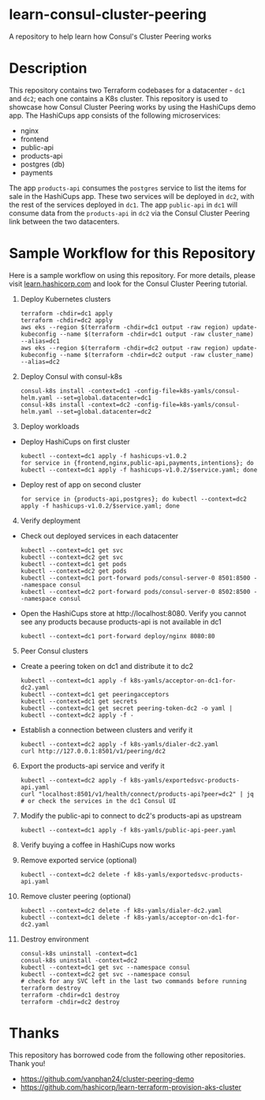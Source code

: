 # learn-consul-cluster-peering
A repository to help learn how Consul's Cluster Peering works

# Description
This repository contains two Terraform codebases for a datacenter - `dc1` and `dc2`; each one contains a K8s cluster.
This repository is used to showcase how Consul Cluster Peering works by using the HashiCups demo app. The HashiCups app consists of the following microservices:

- nginx
- frontend
- public-api
- products-api
- postgres (db)
- payments

The app `products-api` consumes the `postgres` service to list the items for sale in the HashiCups app. These two services will be deployed in `dc2`, with the rest of the services deployed in `dc1`. The app `public-api` in `dc1` will consume data from the `products-api` in `dc2` via the Consul Cluster Peering link between the two datacenters.

# Sample Workflow for this Repository
Here is a sample workflow on using this repository. For more details, please visit [learn.hashicorp.com](https://learn.hashicorp.com) and look for the Consul Cluster Peering tutorial.

1. Deploy Kubernetes clusters

    ```shell-session
    terraform -chdir=dc1 apply
    terraform -chdir=dc2 apply
    aws eks --region $(terraform -chdir=dc1 output -raw region) update-kubeconfig --name $(terraform -chdir=dc1 output -raw cluster_name) --alias=dc1
    aws eks --region $(terraform -chdir=dc2 output -raw region) update-kubeconfig --name $(terraform -chdir=dc2 output -raw cluster_name) --alias=dc2
    ```

2. Deploy Consul with consul-k8s

    ```shell-session
    consul-k8s install -context=dc1 -config-file=k8s-yamls/consul-helm.yaml --set=global.datacenter=dc1
    consul-k8s install -context=dc2 -config-file=k8s-yamls/consul-helm.yaml --set=global.datacenter=dc2
    ```

3. Deploy workloads
  * Deploy HashiCups on first cluster

    ```shell-session
    kubectl --context=dc1 apply -f hashicups-v1.0.2
    for service in {frontend,nginx,public-api,payments,intentions}; do kubectl --context=dc1 apply -f hashicups-v1.0.2/$service.yaml; done
    ```

  * Deploy rest of app on second cluster

      ```shell-session
    for service in {products-api,postgres}; do kubectl --context=dc2 apply -f hashicups-v1.0.2/$service.yaml; done
    ```

4. Verify deployment
  * Check out deployed services in each datacenter

    ```shell-session
    kubectl --context=dc1 get svc
    kubectl --context=dc2 get svc
    kubectl --context=dc1 get pods
    kubectl --context=dc2 get pods
    kubectl --context=dc1 port-forward pods/consul-server-0 8501:8500 --namespace consul
    kubectl --context=dc2 port-forward pods/consul-server-0 8502:8500 --namespace consul
    ```

  * Open the HashiCups store at http://localhost:8080. Verify you cannot see any products because products-api is not available in dc1

    ```shell-session
    kubectl --context=dc1 port-forward deploy/nginx 8080:80
    ```

5. Peer Consul clusters
  * Create a peering token on dc1 and distribute it to dc2

    ```shell-session
    kubectl --context=dc1 apply -f k8s-yamls/acceptor-on-dc1-for-dc2.yaml
    kubectl --context=dc1 get peeringacceptors
    kubectl --context=dc1 get secrets
    kubectl --context=dc1 get secret peering-token-dc2 -o yaml | kubectl --context=dc2 apply -f -

  * Establish a connection between clusters and verify it

      ```shell-session
    kubectl --context=dc2 apply -f k8s-yamls/dialer-dc2.yaml
    curl http://127.0.0.1:8501/v1/peering/dc2
    ```

6. Export the products-api service and verify it

    ```shell-session
    kubectl --context=dc2 apply -f k8s-yamls/exportedsvc-products-api.yaml
    curl "localhost:8501/v1/health/connect/products-api?peer=dc2" | jq # or check the services in the dc1 Consul UI 
    ```

7. Modify the public-api to connect to dc2's products-api as upstream

    ```shell-session
    kubectl --context=dc1 apply -f k8s-yamls/public-api-peer.yaml
    ```

8. Verify buying a coffee in HashiCups now works

9. Remove exported service (optional)

    ```shell-session
    kubectl --context=dc2 delete -f k8s-yamls/exportedsvc-products-api.yaml
    ```

10. Remove cluster peering (optional)
    ```shell-session
    kubectl --context=dc2 delete -f k8s-yamls/dialer-dc2.yaml
    kubectl --context=dc1 delete -f k8s-yamls/acceptor-on-dc1-for-dc2.yaml
    ```

11. Destroy environment

    ```shell-session
    consul-k8s uninstall -context=dc1
    consul-k8s uninstall -context=dc2
    kubectl --context=dc1 get svc --namespace consul
    kubectl --context=dc2 get svc --namespace consul  
    # check for any SVC left in the last two commands before running terraform destroy
    terraform -chdir=dc1 destroy
    terraform -chdir=dc2 destroy
    ```

# Thanks

This repository has borrowed code from the following other repositories. Thank you!

- https://github.com/vanphan24/cluster-peering-demo
- https://github.com/hashicorp/learn-terraform-provision-aks-cluster
